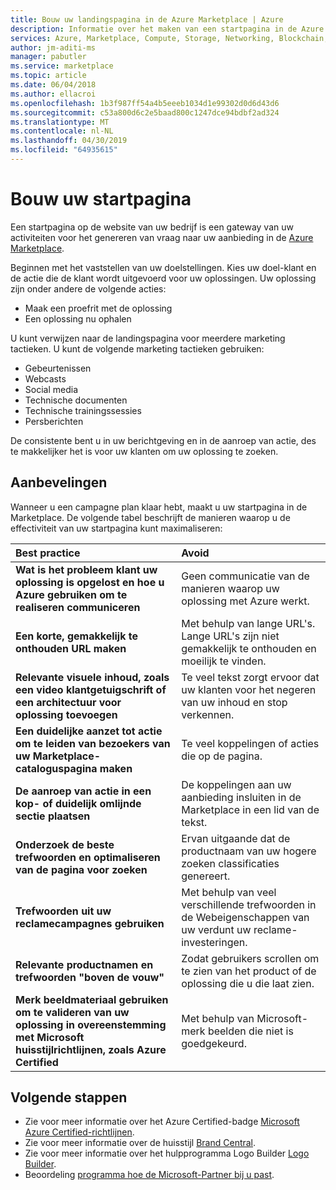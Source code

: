 ```yaml
---
title: Bouw uw landingspagina in de Azure Marketplace | Azure
description: Informatie over het maken van een startpagina in de Azure Marketplace en Microsoft AppSource, voor uitgevers van app- en service.
services: Azure, Marketplace, Compute, Storage, Networking, Blockchain, Security
author: jm-aditi-ms
manager: pabutler
ms.service: marketplace
ms.topic: article
ms.date: 06/04/2018
ms.author: ellacroi
ms.openlocfilehash: 1b3f987ff54a4b5eeeb1034d1e99302d0d6d43d6
ms.sourcegitcommit: c53a800d6c2e5baad800c1247dce94bdbf2ad324
ms.translationtype: MT
ms.contentlocale: nl-NL
ms.lasthandoff: 04/30/2019
ms.locfileid: "64935615"
---
```

# <a name="build-your-landing-page"></a>Bouw uw startpagina

Een startpagina op de website van uw bedrijf is een gateway van uw activiteiten voor het genereren van vraag naar uw aanbieding in de [Azure Marketplace](https://azuremarketplace.microsoft.com).

Beginnen met het vaststellen van uw doelstellingen. Kies uw doel-klant en de actie die de klant wordt uitgevoerd voor uw oplossingen. Uw oplossing zijn onder andere de volgende acties:
*   Maak een proefrit met de oplossing
*   Een oplossing nu ophalen

U kunt verwijzen naar de landingspagina voor meerdere marketing tactieken. U kunt de volgende marketing tactieken gebruiken: 
*   Gebeurtenissen
*   Webcasts
*   Social media
*   Technische documenten
*   Technische trainingssessies
*   Persberichten

De consistente bent u in uw berichtgeving en in de aanroep van actie, des te makkelijker het is voor uw klanten om uw oplossing te zoeken.

## <a name="recommendations"></a>Aanbevelingen

Wanneer u een campagne plan klaar hebt, maakt u uw startpagina in de Marketplace. De volgende tabel beschrijft de manieren waarop u de effectiviteit van uw startpagina kunt maximaliseren: 

| Best practice | Avoid |
|:--- |:--- |
| **Wat is het probleem klant uw oplossing is opgelost en hoe u Azure gebruiken om te realiseren communiceren** | Geen communicatie van de manieren waarop uw oplossing met Azure werkt. |
| **Een korte, gemakkelijk te onthouden URL maken** | Met behulp van lange URL's. Lange URL's zijn niet gemakkelijk te onthouden en moeilijk te vinden. |
| **Relevante visuele inhoud, zoals een video klantgetuigschrift of een architectuur voor oplossing toevoegen** | Te veel tekst zorgt ervoor dat uw klanten voor het negeren van uw inhoud en stop verkennen.|
| **Een duidelijke aanzet tot actie om te leiden van bezoekers van uw Marketplace-cataloguspagina maken** | Te veel koppelingen of acties die op de pagina. |
| **De aanroep van actie in een kop- of duidelijk omlijnde sectie plaatsen** | De koppelingen aan uw aanbieding insluiten in de Marketplace in een lid van de tekst. |
| **Onderzoek de beste trefwoorden en optimaliseren van de pagina voor zoeken** | Ervan uitgaande dat de productnaam van uw hogere zoeken classificaties genereert. |
| **Trefwoorden uit uw reclamecampagnes gebruiken** | Met behulp van veel verschillende trefwoorden in de Webeigenschappen van uw verdunt uw reclame-investeringen. |
| **Relevante productnamen en trefwoorden "boven de vouw"** | Zodat gebruikers scrollen om te zien van het product of de oplossing die u die laat zien. |
| **Merk beeldmateriaal gebruiken om te valideren van uw oplossing in overeenstemming met Microsoft huisstijlrichtlijnen, zoals Azure Certified** | Met behulp van Microsoft-merk beelden die niet is goedgekeurd. |

## <a name="next-steps"></a>Volgende stappen

*   Zie voor meer informatie over het Azure Certified-badge [Microsoft Azure Certified-richtlijnen](https://azure.microsoft.com/support/legal/marketplace/certified-guidelines).
*   Zie voor meer informatie over de huisstijl [Brand Central](https://microsoft.sharepoint.com/teams/brandcentral).
*   Zie voor meer informatie over het hulpprogramma Logo Builder [Logo Builder](https://logobuilder.partner.microsoft.com).
*   Beoordeling [programma hoe de Microsoft-Partner bij u past](https://partner.microsoft.com/membership/how-it-works).
